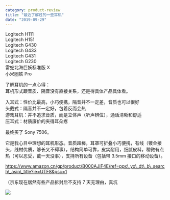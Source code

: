 ```yaml
---
category: product-review
title: "最近了解过的一些耳机"
date: "2019-09-29"
---
```


Logitech H111  
Logitech H151  
Logitech G430  
Logitech G433  
Logitech G431  
Logitech G230  
雷蛇北海巨妖标准版 X  
小米圈铁 Pro

了解耳机的一点心得：  
耳机形式跟音质、隔音没有直接关系，还是得具体产品具体看。

入耳式：性价比最高，小巧便携，隔音并不一定差，音质也可以很好  
头戴式：隔音并不一定好，包着反而会热  
游戏耳机：并不追求音质，而是立体声（听声辨位），通话清晰和舒适  
压耳式：材质廉价的夹得耳朵疼

最终买了 Sony 7506。

它是我心目中理想的耳机形态。音质超棒，耳罩可折叠小巧便携，有线（镀金接头，线材优质，够长又不碍事），结构简单可靠，皮实耐用，细腻皮料，稍微有点热（可以忍受，戴一天没事），支持所有设备（包括带 3.5mm 接口的移动设备）。

https://www.amazon.cn/gp/product/B000AJIF4E/ref=ppx\_yo\_dt\_b\_search\_asin\_title?ie=UTF8&psc=1

（京东现在居然有些产品拆封后不支持 7 天无理由，真坑

![](https://goooooouwa.fun:8143/static/images/efniuqou8aeupan.jpeg)
